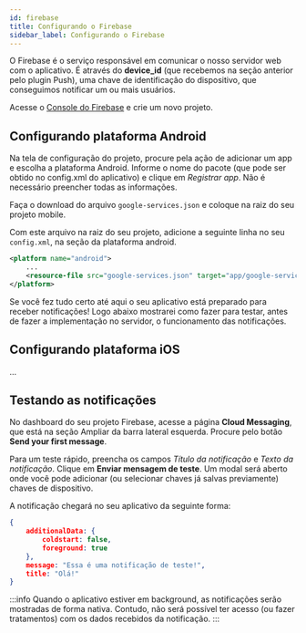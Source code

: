 ```yaml
---
id: firebase
title: Configurando o Firebase
sidebar_label: Configurando o Firebase
---
```


O Firebase é o serviço responsável em comunicar o nosso servidor web com o aplicativo. É através do **device_id** (que recebemos na seção anterior pelo plugin Push), uma chave de identificação do dispositivo, que conseguimos notificar um ou mais usuários. 

Acesse o [Console do Firebase](https://console.firebase.google.com/u/0/?hl=pt-br) e crie um novo projeto.

## Configurando plataforma Android

Na tela de configuração do projeto, procure pela ação de adicionar um app e escolha a plataforma Android. Informe o nome do pacote (que pode ser obtido no config.xml do aplicativo) e clique em *Registrar app*. Não é necessário preencher todas as informações.

Faça o download do arquivo ```google-services.json``` e coloque na raiz do seu projeto mobile.

Com este arquivo na raiz do seu projeto, adicione a seguinte linha no seu ```config.xml```, na seção da plataforma android.

```xml
<platform name="android">
    ...
    <resource-file src="google-services.json" target="app/google-services.json" />
</platform>
```

Se você fez tudo certo até aqui o seu aplicativo está preparado para receber notificações! Logo abaixo mostrarei como fazer para testar, antes de fazer a implementação no servidor, o funcionamento das notificações.

## Configurando plataforma iOS

...

## Testando as notificações

No dashboard do seu projeto Firebase, acesse a página **Cloud Messaging**, que está na seção Ampliar da barra lateral esquerda. Procure pelo botão **Send your first message**.

Para um teste rápido, preencha os campos *Título da notificação* e *Texto da notificação*. Clique em **Enviar mensagem de teste**. Um modal será aberto onde você pode adicionar (ou selecionar chaves já salvas previamente) chaves de dispositivo.

A notificação chegará no seu aplicativo da seguinte forma:

```json
{
    additionalData: {
        coldstart: false,
        foreground: true
    },
    message: "Essa é uma notificação de teste!",
    title: "Olá!"
}
```

:::info
Quando o aplicativo estiver em background, as notificações serão mostradas de forma nativa. Contudo, não será possível ter acesso (ou fazer tratamentos) com os dados recebidos da notificação.
:::
